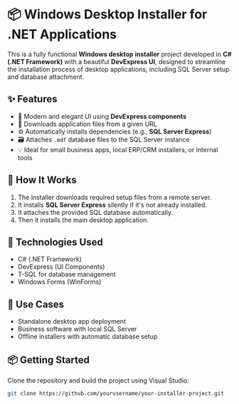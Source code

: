 # 📦 Windows Desktop Installer for .NET Applications

This is a fully functional **Windows desktop installer** project developed in **C# (.NET Framework)** with a beautiful **DevExpress UI**, designed to streamline the installation process of desktop applications, including SQL Server setup and database attachment.

## ✨ Features

- 🎨 Modern and elegant UI using **DevExpress components**
- 🔗 Downloads application files from a given URL
- ⚙️ Automatically installs dependencies (e.g., **SQL Server Express**)
- 🗃️ Attaches `.mdf` database files to the SQL Server instance
- 💡 Ideal for small business apps, local ERP/CRM installers, or internal tools

## 📂 How It Works

1. The installer downloads required setup files from a remote server.
2. It installs **SQL Server Express** silently if it's not already installed.
3. It attaches the provided SQL database automatically.
4. Then it installs the main desktop application.

## 🧰 Technologies Used

- C# (.NET Framework)
- DevExpress (UI Components)
- T-SQL for database management
- Windows Forms (WinForms)

## 🚀 Use Cases

- Standalone desktop app deployment
- Business software with local SQL Server
- Offline installers with automatic database setup

## 📦 Getting Started

Clone the repository and build the project using Visual Studio:

```bash
git clone https://github.com/yourusername/your-installer-project.git
